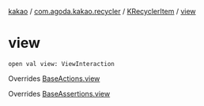 [kakao](../../index.md) / [com.agoda.kakao.recycler](../index.md) / [KRecyclerItem](index.md) / [view](./view.md)

# view

`open val view: ViewInteraction`

Overrides [BaseActions.view](../../com.agoda.kakao.common.actions/-base-actions/view.md)

Overrides [BaseAssertions.view](../../com.agoda.kakao.common.assertions/-base-assertions/view.md)

